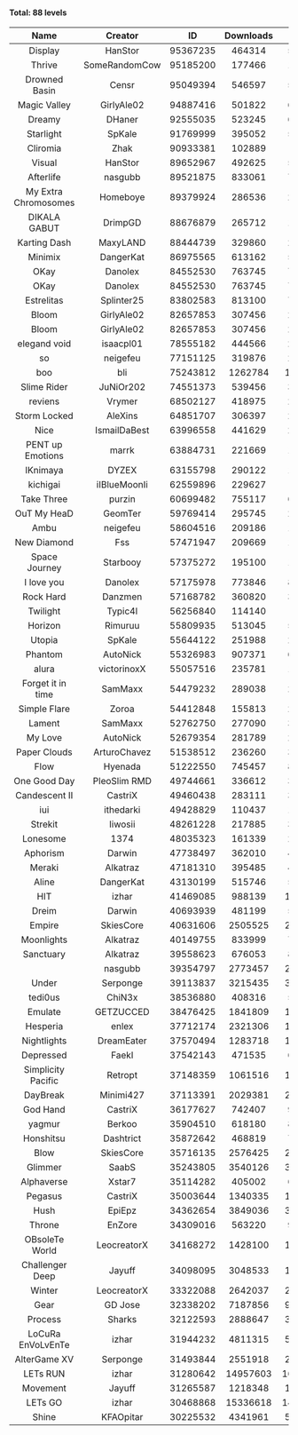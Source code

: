 #### Total: 88 levels

| Name | Creator | ID | Downloads | Likes |
|:---:|:---:|:---:|:---:|:---:|
| Display | HanStor | 95367235 | 464314 | 55141
| Thrive | SomeRandomCow | 95185200 | 177466 | 12154
| Drowned Basin | Censr | 95049394 | 546597 | 57018
| Magic Valley | GirlyAle02 | 94887416 | 501822 | 64465
| Dreamy | DHaner | 92555035 | 523245 | 68399
| Starlight | SpKale | 91769999 | 395052 | 50708
| Cliromia | Zhak | 90933381 | 102889 | 9620
| Visual | HanStor | 89652967 | 492625 | 53285
| Afterlife | nasgubb | 89521875 | 833061 | 75336
| My Extra Chromosomes | Homeboye | 89379924 | 286536 | 20965
| DIKALA GABUT | DrimpGD | 88676879 | 265712 | 17041
| Karting Dash | MaxyLAND | 88444739 | 329860 | 26331
| Minimix | DangerKat | 86975565 | 613162 | 57743
| OKay | Danolex | 84552530 | 763745 | 75723
| OKay | Danolex | 84552530 | 763745 | 75723
| Estrelitas | Splinter25 | 83802583 | 813100 | 77522
| Bloom | GirlyAle02 | 82657853 | 307456 | 28005
| Bloom | GirlyAle02 | 82657853 | 307456 | 28005
| elegand void | isaacpl01 | 78555182 | 444566 | 27900
| so | neigefeu | 77151125 | 319876 | 27660
| boo | bli | 75243812 | 1262784 | 106518
| Slime Rider | JuNiOr202 | 74551373 | 539456 | 30375
| reviens | Vrymer | 68502127 | 418975 | 22833
| Storm Locked | AleXins | 64851707 | 306397 | 23428
| Nice | IsmailDaBest | 63996558 | 441629 | 25200
| PENT up Emotions | marrk | 63884731 | 221669 | 14532
| IKnimaya | DYZEX | 63155798 | 290122 | 19869
| kichigai | iIBlueMoonIi | 62559896 | 229627 | 9754
| Take Three | purzin | 60699482 | 755117 | 65372
| OuT My HeaD | GeomTer | 59769414 | 295745 | 20274
| Ambu | neigefeu | 58604516 | 209186 | 17047
| New Diamond | Fss | 57471947 | 209669 | 15868
| Space Journey | Starbooy | 57375272 | 195100 | 14554
| I love you | Danolex | 57175978 | 773846 | 85382
| Rock Hard | Danzmen | 57168782 | 360820 | 30586
| Twilight | Typic4l | 56256840 | 114140 | 9772
| Horizon | Rimuruu | 55809935 | 513045 | 57904
| Utopia | SpKale | 55644122 | 251988 | 23441
| Phantom | AutoNick | 55326983 | 907371 | 61689
| alura | victorinoxX | 55057516 | 235781 | 18801
| Forget it in time | SamMaxx | 54479232 | 289038 | 24644
| Simple Flare | Zoroa | 54412848 | 155813 | 21711
| Lament | SamMaxx | 52762750 | 277090 | 33057
| My Love | AutoNick | 52679354 | 281789 | 28926
| Paper Clouds | ArturoChavez | 51538512 | 236260 | 30095
| Flow | Hyenada | 51222550 | 745457 | 83454
| One Good Day | PleoSlim RMD | 49744661 | 336612 | 37479
| Candescent II | CastriX | 49460438 | 283111 | 37212
| iui | ithedarki | 49428829 | 110437 | 16958
| Strekit | Iiwosii | 48261228 | 217885 | 30892
| Lonesome | 1374 | 48035323 | 161339 | 21589
| Aphorism | Darwin | 47738497 | 362010 | 47055
| Meraki | Alkatraz | 47181310 | 395485 | 46558
| Aline | DangerKat | 43130199 | 515746 | 57985
| HIT | izhar | 41469085 | 988139 | 103227
| Dreim | Darwin | 40693939 | 481199 | 58377
| Empire | SkiesCore | 40631606 | 2505525 | 247204
| Moonlights | Alkatraz | 40149755 | 833999 | 79333
| Sanctuary | Alkatraz | 39558623 | 676053 | 87753
|   | nasgubb | 39354797 | 2773457 | 225454
| Under | Serponge | 39113837 | 3215435 | 341306
| tedi0us | ChiN3x | 38536880 | 408316 | 52763
| Emulate | GETZUCCED | 38476425 | 1841809 | 191735
| Hesperia | enlex | 37712174 | 2321306 | 178519
| Nightlights | DreamEater | 37570494 | 1283718 | 129841
| Depressed | FaekI | 37542143 | 471535 | 65781
| Simplicity Pacific | Retropt | 37148359 | 1061516 | 113990
| DayBreak | Minimi427 | 37113391 | 2029381 | 222403
| God Hand | CastriX | 36177627 | 742407 | 98316
| yagmur | Berkoo | 35904510 | 618180 | 81523
| Honshitsu | Dashtrict | 35872642 | 468819 | 77787
| Blow | SkiesCore | 35716135 | 2576425 | 269759
| Glimmer | SaabS | 35243805 | 3540126 | 308322
| Alphaverse | Xstar7 | 35114282 | 405002 | 69804
| Pegasus | CastriX | 35003644 | 1340335 | 177285
| Hush | EpiEpz | 34362654 | 3849036 | 343291
| Throne | EnZore | 34309016 | 563220 | 91744
| OBsoleTe World | LeocreatorX | 34168272 | 1428100 | 156552
| Challenger Deep | Jayuff | 34098095 | 3048533 | 188208
| Winter | LeocreatorX | 33322088 | 2642037 | 284850
| Gear | GD Jose | 32338202 | 7187856 | 952445
| Process | Sharks | 32122593 | 2888647 | 388328
| LoCuRa EnVoLvEnTe | izhar | 31944232 | 4811315 | 544568
| AlterGame XV | Serponge | 31493844 | 2551918 | 232516
| LETs  RUN | izhar | 31280642 | 14957603 | 1651652
| Movement | Jayuff | 31265587 | 1218348 | 143718
| LETs GO | izhar | 30468868 | 15336618 | 1483987
| Shine | KFAOpitar | 30225532 | 4341961 | 525796
